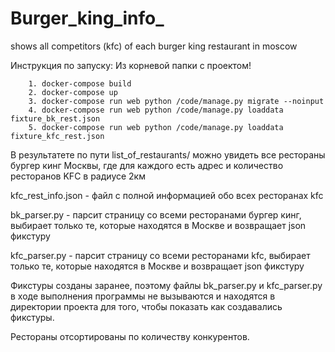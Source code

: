 # Burger_king_info_
shows all competitors (kfc) of each burger king restaurant in moscow

Инструкция по запуску:
    Из корневой папки с проектом!
        
        1. docker-compose build
        2. docker-compose up
        3. docker-compose run web python /code/manage.py migrate --noinput
        4. docker-compose run web python /code/manage.py loaddata fixture_bk_rest.json
        5. docker-compose run web python /code/manage.py loaddata fixture_kfc_rest.json

В результатете по пути list_of_restaurants/ можно увидеть все рестораны бургер кинг Москвы, где для каждого есть адрес и количество ресторанов KFC в радиусе 2км

kfc_rest_info.json - файл с полной информацией обо всех ресторанах kfc

bk_parser.py - парсит страницу со всеми ресторанами бургер кинг, выбирает только те, которые находятся в Москве и возвращает json фикстуру

kfc_parser.py - парсит страницу со всеми ресторанами kfc, выбирает только те, которые находятся в Москве и возвращает json фикстуру

Фикстуры созданы заранее, поэтому файлы bk_parser.py и kfc_parser.py в ходе выполнения программы не вызываются и находятся в директории проекта для того, чтобы показать как создавались фикстуры.

Рестораны отсортированы по количеству конкурентов.
